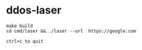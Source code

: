 # ddos-laser

```
make build
cd cmd/laser && ./laser --url  https://google.com
```

`ctrl+c to quit`
